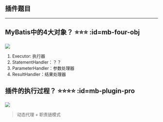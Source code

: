 ## 插件题目
---
## MyBatis中的4大对象？ ⭐⭐⭐ :id=mb-four-obj
![](../imgs/mb_plugin_1.png)

1. Executor: 执行器
2. StatementHandler：？？
3. ParameterHandler：参数处理器
4. ResultHandler：结果处理器

## 插件的执行过程？ ⭐⭐⭐⭐ :id=mb-plugin-pro
![](../imgs/mb_plugin_2.png)

> 动态代理 + 职责链模式